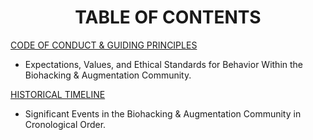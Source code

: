 <div align="center"> 

# TABLE OF CONTENTS 

</div>

[CODE OF CONDUCT & GUIDING PRINCIPLES](https://github.com/BiohackersDigital/KnowledgeBase/blob/main/CODE%20OF%20CONDUCT.md)

  - Expectations, Values, and Ethical Standards for Behavior Within the Biohacking & Augmentation Community.

[HISTORICAL TIMELINE](https://github.com/BiohackersDigital/KnowledgeBase/blob/main/HISTORICAL%20TIMELINE.md)

  - Significant Events in the Biohacking & Augmentation Community in Cronological Order.

